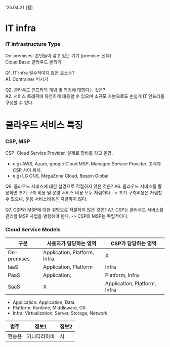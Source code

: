 '25.04.21 (월)

# IT infra
### IT infrastructure Type
On-premises: 본인들이 갖고 있는 기기 (premise: 전제)  
Cloud Base: 클라우드 올리기
  
Q1. IT infra 필수적이지 않은 요소는?  
A1. Contrainer 머시기  

Q2. 클라우드 인프라의 개념 및 특징에 대항다는 것은?  
A2. 서비스 트래픽에 유연하게 대응할 수 있으며 소규모 자본으로도 손쉽게 IT 인프라를 구성할 수 있다.  
  
# 클라우드 서비스 특징  
### CSP, MSP
CSP: Cloud Service Provider. 실제로 장비를 갖고 운영.  
 - e.g) AWS, Azure, google Cloud
MSP: Managed Service Provider. 고객과 CSP 사이 위치.  
 - e.g) LG CNS, MegaZone Cloud, Bespin Global

Q6. 클라우드 서비스에 대한 설명으로 적절하지 않은 것은?
A6. 클라우드 서비스를 활용하면 초기 구축 비용 및 운영 서비스 비용 모두 저렴하다. -> 초기 구축비용은 저렴할 수 있으나, 운용 서비스비용은 저렴하지 않다.

Q7. CSP와 MSP에 대한 설명으로 적절하지 않은 것은?
A7. CSP는 클라우드 서비스를 관리할 MSP 사업을 병행해야 한다. -> CSP와 MSP는 독립적이다.  
  
### Cloud Service Models
| 구분         | 사용자가 담당하는 영역            | CSP가 담당하는 영역            |
|--------------|-----------------------------------|---------------------------------|
| On-premises  | Application, Platform, Infra      | X                               |
| IaaS         | Application, Platform             | Infra                           |
| PaaS         | Application,                      | Platform, Infra                 |
| SaaS         | X                                 | Application, Platform, Infra    |
 - Application: Application, Data
 - Platform: Runtime, Middleware, OS
 - Infra: Virtualization, Server, Storage, Network



|범주 | 정보1 | 정보2|  
|-|-|-|
|한승윤|가나다라마바|사|
